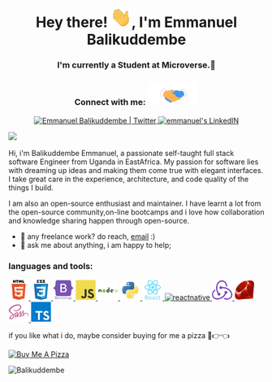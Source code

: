 <h1 align="center">
Hey there!
<img src="./Images/Hi.gif" width="40px" />, I'm Emmanuel Balikuddembe
</h1>
<h3 align="center">I'm currently a Student at Microverse.🌱
</h3>

<h3 align="center">Connect with me:
<img src='./Images/handshake.gif' width="100px">
</h3>
<p align="center">
<a href="https://twitter.com/BalixEmma">
  <img align="center" alt="Emmanuel Balikuddembe | Twitter" width="44px" height="30" src="https://raw.githubusercontent.com/peterthehan/peterthehan/master/assets/twitter.svg" >
</a>

<a href="https://www.linkedin.com/in/emmanuel-balikuddembe-763765b2/">
  <img align="center" alt="emmanuel's LinkedIN" width="44px" height="30px" src="https://raw.githubusercontent.com/peterthehan/peterthehan/master/assets/linkedin.svg" />
</a>
</p>

![](https://visitor-badge.glitch.me/badge?page_id=Balikuddembe.visitor-badge)

Hi, i'm Balikuddembe Emmanuel, a passionate self-taught full stack software Engineer from Uganda in EastAfrica. My passion for software lies with dreaming up ideas and making them come true with elegant interfaces. I take great care in the experience, architecture, and code quality of the things I build.

I am also an open-source enthusiast and maintainer. I have learnt a lot from the open-source community,on-line bootcamps and i love how collaboration and knowledge sharing happen through open-source.

  
- 💼 any freelance work? do reach, [email](mailto:balixemma@gmail.com) :)
- 💬 ask me about anything, i am happy to help;

<h3>languages and tools:</h3>
<p align="left"> <a href="https://www.w3.org/html/" target="_blank" rel="noreferrer"> <img src="https://raw.githubusercontent.com/devicons/devicon/master/icons/html5/html5-original-wordmark.svg" alt="html5" width="40" height="40"/> </a> <a href="https://www.w3schools.com/css/" target="_blank" rel="noreferrer"> <img src="https://raw.githubusercontent.com/devicons/devicon/master/icons/css3/css3-original-wordmark.svg" alt="css3" width="40" height="40"/> </a> <a href="https://getbootstrap.com" target="_blank" rel="noreferrer"> <img src="https://raw.githubusercontent.com/devicons/devicon/master/icons/bootstrap/bootstrap-plain-wordmark.svg" alt="bootstrap" width="40" height="40"/> </a>   <a href="https://developer.mozilla.org/en-US/docs/Web/JavaScript" target="_blank" rel="noreferrer"> <img src="https://raw.githubusercontent.com/devicons/devicon/master/icons/javascript/javascript-original.svg" alt="javascript" width="40" height="40"/> </a> <a href="https://nodejs.org" target="_blank" rel="noreferrer"> <img src="https://raw.githubusercontent.com/devicons/devicon/master/icons/nodejs/nodejs-original-wordmark.svg" alt="nodejs" width="40" height="40"/> </a> <a href="https://www.python.org" target="_blank" rel="noreferrer"> <img src="https://raw.githubusercontent.com/devicons/devicon/master/icons/python/python-original.svg" alt="python" width="40" height="40"/> </a> <a href="https://reactjs.org/" target="_blank" rel="noreferrer"> <img src="https://raw.githubusercontent.com/devicons/devicon/master/icons/react/react-original-wordmark.svg" alt="react" width="40" height="40"/> </a> <a href="https://reactnative.dev/" target="_blank" rel="noreferrer"> <img src="https://reactnative.dev/img/header_logo.svg" alt="reactnative" width="40" height="40"/> </a> <a href="https://redux.js.org" target="_blank" rel="noreferrer"> <img src="https://raw.githubusercontent.com/devicons/devicon/master/icons/redux/redux-original.svg" alt="redux" width="40" height="40"/> </a> <a href="https://www.ruby-lang.org/en/" target="_blank" rel="noreferrer"> <img src="https://raw.githubusercontent.com/devicons/devicon/master/icons/ruby/ruby-original.svg" alt="ruby" width="40" height="40"/> </a> <a href="https://sass-lang.com" target="_blank" rel="noreferrer"> <img src="https://raw.githubusercontent.com/devicons/devicon/master/icons/sass/sass-original.svg" alt="sass" width="40" height="40"/> </a> <a href="https://www.typescriptlang.org/" target="_blank" rel="noreferrer"> <img src="https://raw.githubusercontent.com/devicons/devicon/master/icons/typescript/typescript-original.svg" alt="typescript" width="40" height="40"/> </a> </p>


if you like what i do, maybe consider buying for me a pizza 🥺👉👈

<a href="" target="_blank"><img src="https://ih1.redbubble.net/image.2534181810.5420/st,small,507x507-pad,600x600,f8f8f8.jpg" alt="Buy Me A Pizza" width="120" ></a>

<p align="left"> <img src="https://github-readme-stats.vercel.app/api?username=Balikuddembe&show_icons=true&theme=radical" alt="Balikuddembe" />







